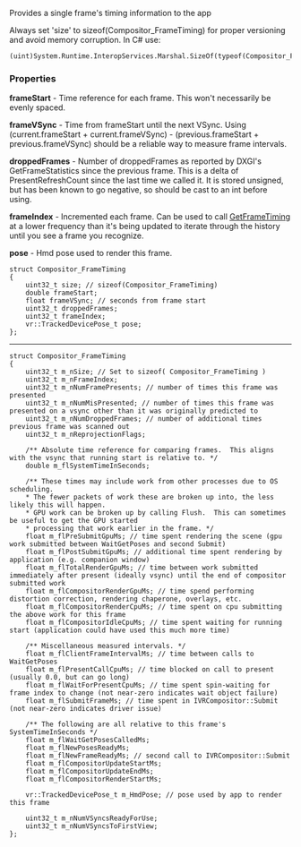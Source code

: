 Provides a single frame's timing information to the app


Always set 'size' to sizeof(Compositor_FrameTiming) for proper versioning and avoid memory corruption.  In C# use:

	(uint)System.Runtime.InteropServices.Marshal.SizeOf(typeof(Compositor_FrameTiming));

### Properties ###

**frameStart** - Time reference for each frame.  This won't necessarily be evenly spaced.

**frameVSync** - Time from frameStart until the next VSync.  Using (current.frameStart + current.frameVSync) - (previous.frameStart + previous.frameVSync) should be a reliable way to measure frame intervals.

**droppedFrames** - Number of droppedFrames as reported by DXGI's GetFrameStatistics since the previous frame.  This is a delta of PresentRefreshCount since the last time we called it.  It is stored unsigned, but has been known to go negative, so should be cast to an int before using.

**frameIndex** - Incremented each frame.  Can be used to call [GetFrameTiming](https://github.com/ValveSoftware/openvr/wiki/IVRCompositor::GetFrameTiming) at a lower frequency than it's being updated to iterate through the history until you see a frame you recognize.

**pose** - Hmd pose used to render this frame.

    struct Compositor_FrameTiming
    {
        uint32_t size; // sizeof(Compositor_FrameTiming)
        double frameStart;
        float frameVSync; // seconds from frame start
        uint32_t droppedFrames;
        uint32_t frameIndex;
        vr::TrackedDevicePose_t pose;
    };

---

    struct Compositor_FrameTiming
    {
	    uint32_t m_nSize; // Set to sizeof( Compositor_FrameTiming )
	    uint32_t m_nFrameIndex;
	    uint32_t m_nNumFramePresents; // number of times this frame was presented
	    uint32_t m_nNumMisPresented; // number of times this frame was presented on a vsync other than it was originally predicted to
	    uint32_t m_nNumDroppedFrames; // number of additional times previous frame was scanned out
	    uint32_t m_nReprojectionFlags;

	    /** Absolute time reference for comparing frames.  This aligns with the vsync that running start is relative to. */
	    double m_flSystemTimeInSeconds;

	    /** These times may include work from other processes due to OS scheduling.
	    * The fewer packets of work these are broken up into, the less likely this will happen.
	    * GPU work can be broken up by calling Flush.  This can sometimes be useful to get the GPU started
	    * processing that work earlier in the frame. */
	    float m_flPreSubmitGpuMs; // time spent rendering the scene (gpu work submitted between WaitGetPoses and second Submit)
	    float m_flPostSubmitGpuMs; // additional time spent rendering by application (e.g. companion window)
	    float m_flTotalRenderGpuMs; // time between work submitted immediately after present (ideally vsync) until the end of compositor submitted work
	    float m_flCompositorRenderGpuMs; // time spend performing distortion correction, rendering chaperone, overlays, etc.
	    float m_flCompositorRenderCpuMs; // time spent on cpu submitting the above work for this frame
	    float m_flCompositorIdleCpuMs; // time spent waiting for running start (application could have used this much more time)

	    /** Miscellaneous measured intervals. */
	    float m_flClientFrameIntervalMs; // time between calls to WaitGetPoses
	    float m_flPresentCallCpuMs; // time blocked on call to present (usually 0.0, but can go long)
	    float m_flWaitForPresentCpuMs; // time spent spin-waiting for frame index to change (not near-zero indicates wait object failure)
	    float m_flSubmitFrameMs; // time spent in IVRCompositor::Submit (not near-zero indicates driver issue)

	    /** The following are all relative to this frame's SystemTimeInSeconds */
	    float m_flWaitGetPosesCalledMs;
	    float m_flNewPosesReadyMs;
	    float m_flNewFrameReadyMs; // second call to IVRCompositor::Submit
	    float m_flCompositorUpdateStartMs;
	    float m_flCompositorUpdateEndMs;
	    float m_flCompositorRenderStartMs;

	    vr::TrackedDevicePose_t m_HmdPose; // pose used by app to render this frame

	    uint32_t m_nNumVSyncsReadyForUse;
	    uint32_t m_nNumVSyncsToFirstView;
    };